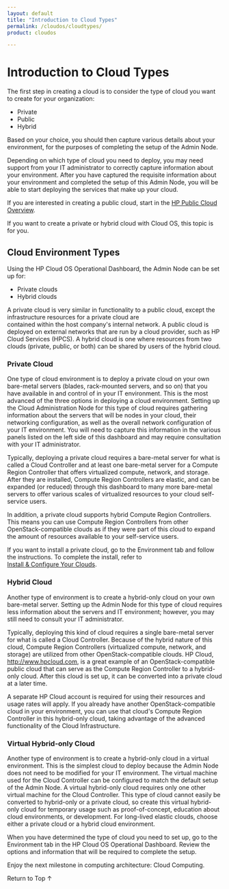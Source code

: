 ```yaml
---
layout: default
title: "Introduction to Cloud Types"
permalink: /cloudos/cloudtypes/
product: cloudos

---
```


<a name="_top"> </a>

<script>

function PageRefresh {
onLoad="window.refresh"
}

PageRefresh();

</script>


# Introduction to Cloud Types

The first step in creating a cloud is to consider the type of cloud you want to create for your organization:

* Private
* Public
* Hybrid 

Based on your choice, you should then capture various details about your environment, for the purposes of completing the setup of the 
Admin Node. 

Depending on which type of cloud you need to deploy, you may need support from your IT administrator to correctly capture information 
about your environment. After you have captured the requisite information about your environment and completed the setup of this 
Admin Node, you will be able to start deploying the services that make up your cloud.  

If you are interested in creating a public cloud, start in the [HP Public Cloud Overview](http://docs.hpcloud.com).  

If you want to create a private or hybrid cloud with Cloud OS, this topic is for you.  

## Cloud Environment Types

Using the HP Cloud OS Operational Dashboard, the Admin Node can be set up for:

* Private clouds
* Hybrid clouds

A private cloud is very similar in functionality to a public cloud, except the infrastructure resources for a private cloud are  
contained within the host company's internal network. A public cloud is deployed on external networks that are run by a cloud provider, 
such as HP Cloud Services (HPCS).  A hybrid cloud is one where resources from two clouds (private, public, or both) can be shared 
by users of the hybrid cloud. 

### Private Cloud

One type of cloud environment is to deploy a private cloud on your own bare-metal servers (blades, rack-mounted servers, and so on) that you 
have available in and control of in your IT environment. This is the most advanced of the three options in deploying a cloud environment. 
Setting up the Cloud Administration Node for this type of cloud requires gathering information about the servers that will be nodes in 
your cloud, their networking configuration, as well as the overall network configuration of your IT environment. You will need to capture 
this information in the various panels listed on the left side of this dashboard and may require consultation with your IT administrator.
 
Typically, deploying a private cloud requires a bare-metal server for what is called a Cloud Controller and at least one bare-metal 
server for a Compute Region Controller that offers virtualized compute, network, and storage. After they are installed, Compute Region 
Controllers are elastic, and can be expanded (or reduced) through this dashboard to many more bare-metal servers to offer various 
scales of virtualized resources to your cloud self-service users. 

In addition, a private cloud supports hybrid Compute Region Controllers. This means you can use Compute Region Controllers from other 
OpenStack-compatible clouds as if they were part of this cloud to expand the amount of resources available to your self-service users. 

If you want to install a private cloud, go to the Environment tab and follow the instructions. To complete the install, refer to  
[Install &amp; Configure Your Clouds](/cloudos/install/).

### Hybrid Cloud

Another type of environment is to create a hybrid-only cloud on your own bare-metal server. Setting up the Admin Node 
for this type of cloud requires less information about the servers and IT environment; however, you may still need to consult 
your IT administrator.

Typically, deploying this kind of cloud requires a single bare-metal server for what is called a Cloud Controller. Because of the 
hybrid nature of this cloud, Compute Region Controllers (virtualized compute, network, and storage) are utilized from other 
OpenStack-compatible clouds. HP Cloud, http://www.hpcloud.com, is a great example of an OpenStack-compatible public cloud that 
can serve as the Compute Region Controller to a hybrid-only cloud. After this cloud is set up, it can be converted into a private 
cloud at a later time. 

A separate HP Cloud account is required for using their resources and usage rates will apply. If you already have another 
OpenStack-compatible cloud in your environment, you can use that cloud's Compute Region Controller in this hybrid-only 
cloud, taking advantage of the advanced functionality of the Cloud Infrastructure.

### Virtual Hybrid-only Cloud

Another type of environment is to create a hybrid-only cloud in a virtual environment. This is the simplest cloud to deploy 
because the Admin Node does not need to be modified for your IT environment. The virtual machine used for the Cloud Controller 
can be configured to match the default setup of the Admin Node. A virtual hybrid-only cloud requires only one other virtual 
machine for the Cloud Controller. This type of cloud cannot easily be converted to hybrid-only or a private cloud, so 
create this virtual hybrid-only cloud for temporary usage such as proof-of-concept, education about cloud environments, 
or development. For long-lived elastic clouds, choose either a private cloud or a hybrid cloud environment.

When you have determined the type of cloud you need to set up, go to the Environment tab in the HP Cloud OS Operational Dashboard. 
Review the options and information that will be required to complete the setup.

Enjoy the next milestone in computing architecture: Cloud Computing.

<a href="#_top" style="padding:14px 0px 14px 0px; text-decoration: none;"> Return to Top &#8593; </a>


